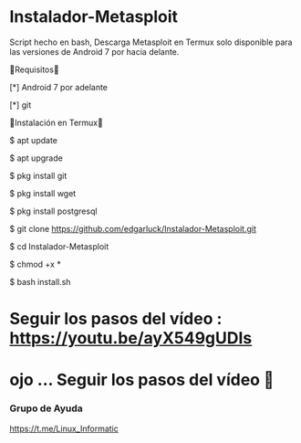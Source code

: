 # Instalador-Metasploit
Script hecho en bash, Descarga Metasploit en Termux solo disponible para las versiones de Android 7 por hacia delante.

🔰Requisitos🔰

 [*] Android 7 por adelante

 [*] git
 
🔰Instalación en Termux🔰
  
 $ apt update

 $ apt upgrade
 
 $ pkg install git

 $ pkg install wget

 $ pkg install postgresql

 $ git clone https://github.com/edgarluck/Instalador-Metasploit.git

 $ cd Instalador-Metasploit

 $ chmod +x *

 $ bash install.sh

# Seguir los pasos del vídeo : https://youtu.be/ayX549gUDIs
# ojo ... Seguir los pasos del vídeo 👀


### Grupo de Ayuda

https://t.me/Linux_Informatic

